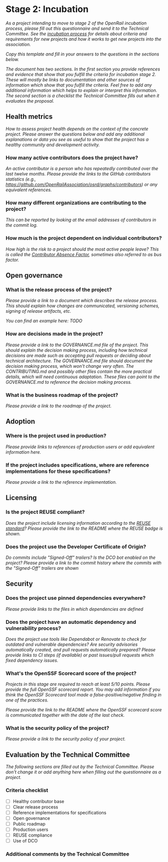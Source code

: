 # Stage 2: Incubation

*As a project intending to move to stage 2 of the OpenRail incubation process, please fill out this questionnaire and send it to the Technical Committee. See the [incubation process](../../incubation-process.md) for details about criteria and requirements for new projects and how it works to get new projects into the association.*

*Copy this template and fill in your answers to the questions in the sections below.*

*The document has two sections. In the first section you provide references and evidence that show that you fulfill the criteria for incubation stage 2. These will mostly be links to documentation and other sources of information which show that you fulfill the criteria. Feel free to add any additional information which helps to explain or interpret this information. The second section is a checklist the Technical Committee fills out when it evaluates the proposal.*

## Health metrics

*How to assess project health depends on the context of the concrete project. Please answer the questions below and add any additional explanations or data you see as useful to show that the project has a healthy community and development activity.*

### How many active contributors does the project have?

*An active contributor is a person who has repeatedly contributed over the last twelve months. Please provide the links to the GitHub contributors statistics (e.g., https://github.com/OpenRailAssociation/osrd/graphs/contributors) or any equivalent references.*

### How many different organizations are contributing to the project?

*This can be reported by looking at the email addresses of contributors in the commit log.*

### How much is the project dependent on individual contributors?

*How high is the risk to a project should the most active people leave? This is called the [Contributor Absence Factor](https://chaoss.community/kb/metric-contributor-absence-factor/), sometimes also referred to as bus factor.*


## Open governance

### What is the release process of the project?

*Please provide a link to a document which describes the release process. This should explain how changes are communicated, versioning schemes, signing of release artifacts, etc.*

*You can find an example here: TODO*

### How are decisions made in the project?

*Please provide a link to the GOVERNANCE.md file of the project. This should explain the decision making process, including how technical decisions are made such as accepting pull requests or deciding about technical architecture. The GOVERNANCE.md file should document the decision making process, which won't change very often. The CONTRIBUTING.md and possibly other files contain the more practical details, which will need continuous adaptation. These files can point to the GOVERNANCE.md to reference the decision making process.*

### What is the business roadmap of the project?

*Please provide a link to the roadmap of the project.*


## Adoption

### Where is the project used in production?

*Please provide links to references of production users or add equivalent information here.*

### If the project includes specifications, where are reference implementations for these specifications?

*Please provide a link to the reference implementation.*


## Licensing

### Is the project REUSE compliant?

*Does the project include licensing information according to the [REUSE standard](https://reuse.software)? Please provide the link to the README where the REUSE badge is shown.*

### Does the project use the Developer Certificate of Origin?

*Do commits include "Signed-Off" trailers? Is the DCO bot enabled on the project? Please provide a link to the commit history where the commits with the "Signed-Off" trailers are shown*


## Security

### Does the project use pinned dependencies everywhere?

*Please provide links to the files in which dependencies are defined*


### Does the project have an automatic dependency and vulnerability process?

*Does the project use tools like Dependabot or Renovate to check for outdated and vulnerable dependencies? Are security advisories automatically created, and pull requests automatically prepared? Please provide links to CI steps (if available) or past issues/pull requests which fixed dependency issues.*

### What's the OpenSSF Scorecard score of the project?

*Projects in this stage are required to reach at least 5/10 points. Please provide the full OpenSSF scorecard report. You may add information if you think the OpenSSF Scorecard tool made a false-positive/negative finding in one of the practices.*

*Please provide the link to the README where the OpenSSF scorecard score is communicated together with the date of the last check.*

### What is the security policy of the project?

*Please provide a link to the security policy of your project.*

## Evaluation by the Technical Committee

*The following sections are filled out by the Technical Committee. Please don't change it or add anything here when filling out the questionnaire as a project.*

### Criteria checklist

* [ ] Healthy contributor base
* [ ] Clear release process
* [ ] Reference implementations for specifications
* [ ] Open governance
* [ ] Public roadmap
* [ ] Production users
* [ ] REUSE compliance
* [ ] Use of DCO

### Additional comments by the Technical Committee

